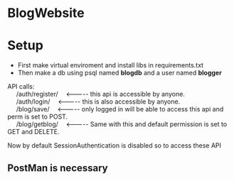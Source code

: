 # BlogWebsite

<h1>Setup</h1>
<ul>
  <li>First make virtual enviroment and install libs in requirements.txt</li>
  <li>Then make a db using psql named <b>blogdb</b> and a user named <b>blogger</b></li>
</ul>

API calls:<br>
&nbsp;&nbsp;&nbsp;&nbsp;  /auth/register/      &emsp;<----- this api is accessible by anyone.<br>
&nbsp;&nbsp;&nbsp;&nbsp;  /auth/login/         &emsp;<----- this is also accessible by anyone.<br>
&nbsp;&nbsp;&nbsp;&nbsp;  /blog/save/          &emsp;<----- only logged in will be able to access this api and perm is set to POST.<br>
&nbsp;&nbsp;&nbsp;&nbsp;  /blog/getblog/       &emsp;<----- Same with this and default permission is set to GET and DELETE.<br>

Now by default SessionAuthentication is disabled so to access these API <b><h2>PostMan is necessary</h2></b>
